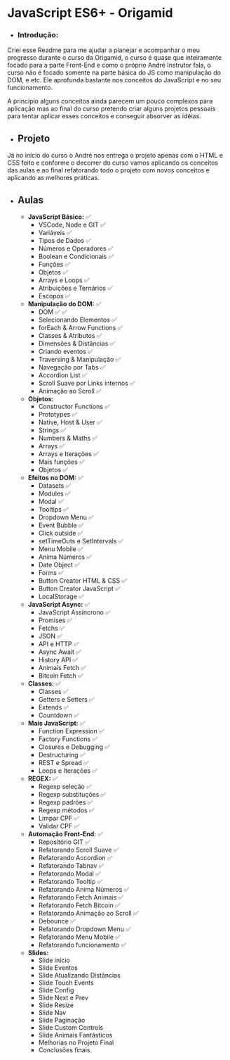 # JavaScript ES6+ - Origamid

* ### **Introdução:**

Criei esse Readme para me ajudar a planejar e acompanhar o meu progresso durante o curso da Origamid, o curso é quase que inteiramente focado para a parte Front-End e como o próprio André Instrutor fala, o curso não é focado somente na parte básica do JS como manipulação do DOM, e etc. Ele aprofunda bastante nos conceitos do JavaScript e no seu funcionamento.

A princípio alguns conceitos ainda parecem um pouco complexos para aplicação mas ao final do curso pretendo criar alguns projetos pessoais para tentar aplicar esses conceitos e conseguir absorver as idéias.

* ## **Projeto**

Já no início do curso o André nos entrega o projeto apenas com o HTML e CSS feito e conforme o decorrer do curso vamos aplicando os conceitos das aulas e ao final refatorando todo o projeto com novos conceitos e aplicando as melhores práticas.

* ## **Aulas**
   
  * **JavaScript Básico:** :white_check_mark:
    * VSCode, Node e GIT :white_check_mark:
    * Variáveis :white_check_mark:
    * Tipos de Dados :white_check_mark:
    * Números e Operadores :white_check_mark:
    * Boolean e Condicionais :white_check_mark:
    * Funções :white_check_mark:
    * Objetos :white_check_mark:
    * Arrays e Loops :white_check_mark:
    * Atribuições e Ternários :white_check_mark:
    * Escopos :white_check_mark:
  * **Manipulação do DOM:** :white_check_mark:
    * DOM :white_check_mark: :white_check_mark:
    * Selecionando Elementos :white_check_mark:
    * forEach & Arrow Functions :white_check_mark:
    * Classes & Atributos :white_check_mark:
    * Dimensões & Distâncias :white_check_mark:
    * Criando eventos :white_check_mark:
    * Traversing & Manipulação :white_check_mark:
    * Navegação por Tabs :white_check_mark:
    * Accordion List :white_check_mark: 
    * Scroll Suave por Links internos :white_check_mark:
    * Animação ao Scroll :white_check_mark:
  * **Objetos:**
    * Constructor Functions :white_check_mark:
    * Prototypes :white_check_mark:
    * Native, Host & User :white_check_mark: 
    * Strings :white_check_mark: 
    * Numbers & Maths :white_check_mark: 
    * Arrays :white_check_mark: 
    * Arrays e Iterações :white_check_mark:
    * Mais funções :white_check_mark:
    * Objetos :white_check_mark:
  * **Efeitos no DOM:** :white_check_mark:
    * Datasets :white_check_mark: 
    * Modules :white_check_mark: 
    * Modal :white_check_mark:
    * Tooltips :white_check_mark: 
    * Dropdown Menu :white_check_mark:
    * Event Bubble :white_check_mark:
    * Click outside :white_check_mark:
    * setTimeOuts e SetIntervals :white_check_mark:
    * Menu Mobile :white_check_mark:
    * Anima Números :white_check_mark:
    * Date Object :white_check_mark: 
    * Forms :white_check_mark: 
    * Button Creator HTML & CSS :white_check_mark: 
    * Button Creator JavaScript :white_check_mark:
    * LocalStorage :white_check_mark:
  * **JavaScript Async:** :white_check_mark:
    * JavaScript Assíncrono :white_check_mark: 
    * Promises :white_check_mark:
    * Fetchs :white_check_mark:
    * JSON :white_check_mark:
    * API e HTTP :white_check_mark:
    * Async Await :white_check_mark:
    * History API :white_check_mark:
    * Animais Fetch :white_check_mark:
    * Bitcoin Fetch :white_check_mark:
  * **Classes:** :white_check_mark:
    * Classes :white_check_mark:
    * Getters e Setters :white_check_mark:
    * Extends :white_check_mark:
    * Countdown :white_check_mark:
  * **Mais JavaScript:** :white_check_mark:
    * Function Expression :white_check_mark:
    * Factory Functions :white_check_mark:
    * Closures e Debugging :white_check_mark:
    * Destructuring :white_check_mark:
    * REST e Spread :white_check_mark:
    * Loops e Iterações :white_check_mark:
  * **REGEX:** :white_check_mark:
    * Regexp seleção :white_check_mark: 
    * Regexp substituções :white_check_mark: 
    * Regexp padrões :white_check_mark:
    * Regexp métodos :white_check_mark:
    * Limpar CPF :white_check_mark:
    * Validar CPF :white_check_mark:
  * **Automação Front-End:** :white_check_mark:
    * Repositório GIT :white_check_mark:
    * Refatorando Scroll Suave :white_check_mark:
    * Refatorando Accordion :white_check_mark:
    * Refatorando Tabnav :white_check_mark:
    * Refatorando Modal :white_check_mark:
    * Refatorando Tooltip :white_check_mark:
    * Refatorando Anima Números :white_check_mark:
    * Refatorando Fetch Animais :white_check_mark:
    * Refatorando Fetch Bitcoin :white_check_mark:
    * Refatorando Animação ao Scroll :white_check_mark:
    * Debounce :white_check_mark:
    * Refatorando Dropdown Menu :white_check_mark:
    * Refatorando Menu Mobile :white_check_mark:
    * Refatorando funcionamento :white_check_mark:
  * **Slides:**
    * Slide início
    * Slide Eventos
    * Slide Atualizando Distãncias
    * Slide Touch Events
    * Slide Config
    * Slide Next e Prev
    * Slide Resize
    * Slide Nav
    * Slide Paginação
    * Slide Custom Controls
    * Slide Animais Fantásticos
    * Melhorias no Projeto Final
    * Conclusões finais.
